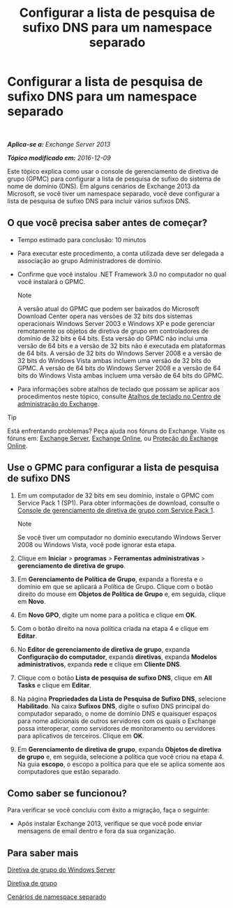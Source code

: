 ﻿---
title: 'Configurar a lista de pesquisa de sufixo DNS para um namespace separado'
TOCTitle: Configurar a lista de pesquisa de sufixo DNS para um namespace separado
ms:assetid: cfa715ac-7b69-47c3-b206-933ec2cf677b
ms:mtpsurl: https://technet.microsoft.com/pt-br/library/Bb847901(v=EXCHG.150)
ms:contentKeyID: 50486692
ms.date: 05/22/2018
mtps_version: v=EXCHG.150
ms.translationtype: MT
---

# Configurar a lista de pesquisa de sufixo DNS para um namespace separado

 

_**Aplica-se a:** Exchange Server 2013_

_**Tópico modificado em:** 2016-12-09_

Este tópico explica como usar o console de gerenciamento de diretiva de grupo (GPMC) para configurar a lista de pesquisa de sufixo do sistema de nome de domínio (DNS). Em alguns cenários de Exchange 2013 da Microsoft, se você tiver um namespace separado, você deve configurar a lista de pesquisa de sufixo DNS para incluir vários sufixos DNS.

## O que você precisa saber antes de começar?

  - Tempo estimado para conclusão: 10 minutos

  - Para executar este procedimento, a conta utilizada deve ser delegada a associação ao grupo Administradores de domínio.

  - Confirme que você instalou .NET Framework 3.0 no computador no qual você instalará o GPMC.
    

    > [!NOTE]
    > A versão atual do GPMC que podem ser baixados do Microsoft Download Center opera nas versões de 32 bits dos sistemas operacionais Windows Server 2003 e Windows XP e pode gerenciar remotamente os objetos de diretiva de grupo em controladores de domínio de 32 bits e 64 bits. Esta versão do GPMC não inclui uma versão de 64 bits e a versão de 32 bits não é executada em plataformas de 64 bits. A versão de 32 bits do Windows Server 2008 e a versão de 32 bits do Windows Vista ambas incluem uma versão de 32 bits do GPMC. A versão de 64 bits do Windows Server 2008 e a versão de 64 bits do Windows Vista ambas incluem uma versão de 64 bits do GPMC.



  - Para informações sobre atalhos de teclado que possam se aplicar aos procedimentos neste tópico, consulte [Atalhos de teclado no Centro de administração do Exchange](keyboard-shortcuts-in-the-exchange-admin-center-exchange-online-protection-help.md).


> [!TIP]
> Está enfrentando problemas? Peça ajuda nos fóruns do Exchange. Visite os fóruns em: <A href="https://go.microsoft.com/fwlink/p/?linkid=60612">Exchange Server</A>, <A href="https://go.microsoft.com/fwlink/p/?linkid=267542">Exchange Online</A>, ou <A href="https://go.microsoft.com/fwlink/p/?linkid=285351">Proteção do Exchange Online</A>.



## Use o GPMC para configurar a lista de pesquisa de sufixo DNS

1.  Em um computador de 32 bits em seu domínio, instale o GPMC com Service Pack 1 (SP1). Para obter informações de download, consulte o [Console de gerenciamento de diretiva de grupo com Service Pack 1](https://go.microsoft.com/fwlink/p/?linkid=100126).
    

    > [!NOTE]
    > Se você tiver um computador no domínio executando Windows Server 2008 ou Windows Vista, você pode ignorar esta etapa.



2.  Clique em **Iniciar** \> **programas** \> **Ferramentas administrativas** \> **gerenciamento de diretiva de grupo**.

3.  Em **Gerenciamento de Política de Grupo**, expanda a floresta e o domínio em que se aplicará a Política de Grupo. Clique com o botão direito do mouse em **Objetos de Política de Grupo** e, em seguida, clique em **Novo**.

4.  Em **Novo GPO**, digite um nome para a política e clique em **OK**.

5.  Com o botão direito na nova política criada na etapa 4 e clique em **Editar**.

6.  No **Editor de gerenciamento de diretiva de grupo**, expanda **Configuração do computador**, expanda **diretivas**, expanda **Modelos administrativos**, expanda **rede** e clique em **Cliente DNS**.

7.  Clique com o botão **Lista de pesquisa de sufixo DNS**, clique em **All Tasks** e clique em **Editar**.

8.  Na página **Propriedades da Lista de Pesquisa de Sufixo DNS**, selecione **Habilitado**. Na caixa **Sufixos DNS**, digite o sufixo DNS principal do computador separado, o nome de domínio DNS e quaisquer espaços para nome adicionais de outros servidores com os quais o Exchange possa interoperar, como servidores de monitoramento ou servidores para aplicativos de terceiros. Clique em **OK**.

9.  Em **Gerenciamento de diretiva de grupo**, expanda **Objetos de diretiva de grupo** e, em seguida, selecione a política que você criou na etapa 4. Na guia **escopo**, o escopo a política para que ele se aplica somente aos computadores que estão separado.

## Como saber se funcionou?

Para verificar se você concluiu com êxito a migração, faça o seguinte:

  - Após instalar Exchange 2013, verifique se que você pode enviar mensagens de email dentro e fora da sua organização.

## Para saber mais

[Diretiva de grupo do Windows Server](https://go.microsoft.com/fwlink/p/?linkid=100128)

[Diretiva de grupo](https://go.microsoft.com/fwlink/?linkid=268043)

[Cenários de namespace separado](disjoint-namespace-scenarios-exchange-2013-help.md)

